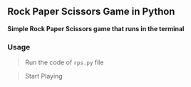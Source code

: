 ## Rock Paper Scissors Game in Python

**Simple Rock Paper Scissors game that runs in the terminal**

### Usage

> Run the code of `rps.py` file

> Start Playing
